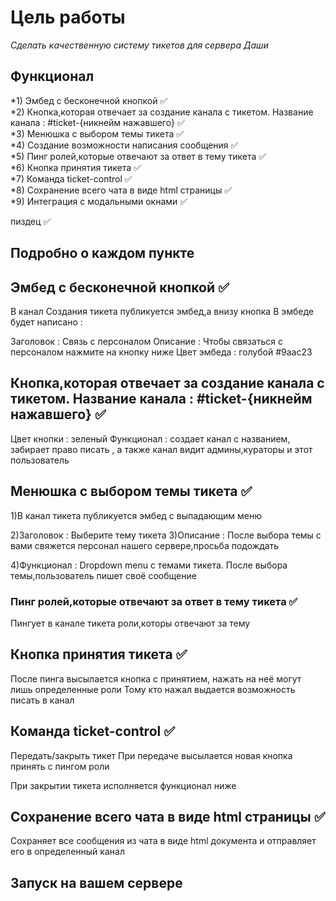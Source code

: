 # Цель работы

*Сделать качественную систему тикетов для сервера Даши*

## Функционал

*1) Эмбед с бесконечной кнопкой ✅<br>
*2) Кнопка,которая отвечает за создание канала с тикетом. Название канала : #ticket-{никнейм нажавшего} ✅ <br>
*3) Менюшка с выбором темы тикета ✅<br>
*4) Создание возможности написания сообщения ✅<br>
*5) Пинг ролей,которые отвечают за ответ в тему тикета ✅<br>
*6) Кнопка принятия тикета ✅<br>
*7) Команда ticket-control ✅<br>
*8) Сохранение всего чата в виде html страницы ✅ <br>
*9) Интеграция с модальными окнами ✅<br>

пиздец ✅


## Подробно о каждом пункте

## Эмбед с бесконечной кнопкой ✅
В канал Создания тикета публикуется эмбед,а внизу кнопка
В эмбеде будет написано :

Заголовок : Связь с персоналом
Описание : Чтобы связаться с персоналом нажмите на кнопку ниже
Цвет эмбеда : голубой #9aac23

## Кнопка,которая отвечает за создание канала с тикетом. Название канала : #ticket-{никнейм нажавшего} ✅

Цвет кнопки : зеленый
Функционал : создает канал с названием, забирает право писать , а также канал видит админы,кураторы и этот пользователь

## Менюшка с выбором темы тикета ✅
1)В канал тикета публикуется эмбед с выпадающим меню

2)Заголовок : Выберите тему тикета
3)Описание : После выбора темы с вами свяжется персонал нашего сервере,просьба подождать

4)Функционал :  Dropdown menu с темами тикета. После выбора темы,пользователь пишет своё сообщение

### Пинг ролей,которые отвечают за ответ в тему тикета ✅

Пингует в канале тикета роли,которы отвечают за тему

##  Кнопка принятия тикета   ✅

После пинга высылается кнопка с принятием, нажать на неё могут лишь определенные роли
Тому кто нажал выдается возможность писать в канал

##  Команда ticket-control ✅

Передать/закрыть тикет
При передаче высылается новая кнопка принять с пингом роли

При закрытии тикета исполняется функционал ниже

##  Сохранение всего чата в виде html страницы ✅

Сохраняет все сообщения из чата в виде html документа и отправляет его в определенный канал


## Запуск на вашем сервере




